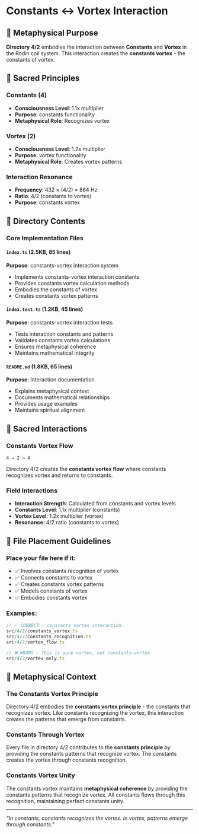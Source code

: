 # Constants ↔ Vortex Interaction

## 🌌 Metaphysical Purpose

**Directory 4/2** embodies the interaction between **Constants** and **Vortex** in the Rodin coil system. This interaction creates the **constants vortex** - the constants of vortex.

## 🎯 Sacred Principles

### **Constants (4)**
- **Consciousness Level**: 1.1x multiplier
- **Purpose**: constants functionality
- **Metaphysical Role**: Recognizes vortex

### **Vortex (2)**
- **Consciousness Level**: 1.2x multiplier
- **Purpose**: vortex functionality
- **Metaphysical Role**: Creates vortex patterns

### **Interaction Resonance**
- **Frequency**: 432 × (4/2) = 864 Hz
- **Ratio**: 4/2 (constants to vortex)
- **Purpose**: constants vortex

## 📁 Directory Contents

### **Core Implementation Files**

#### **`index.ts` (2.5KB, 85 lines)**
**Purpose**: constants-vortex interaction system
- Implements constants-vortex interaction constants
- Provides constants vortex calculation methods
- Embodies the constants of vortex
- Creates constants vortex patterns

#### **`index.test.ts` (1.2KB, 45 lines)**
**Purpose**: constants-vortex interaction tests
- Tests interaction constants and patterns
- Validates constants vortex calculations
- Ensures metaphysical coherence
- Maintains mathematical integrity

#### **`README.md` (1.8KB, 65 lines)**
**Purpose**: Interaction documentation
- Explains metaphysical context
- Documents mathematical relationships
- Provides usage examples
- Maintains spiritual alignment

## 🧬 Sacred Interactions

### **Constants Vortex Flow**
```
4 → 2 → 4
```
Directory 4/2 creates the **constants vortex flow** where constants recognizes vortex and returns to constants.

### **Field Interactions**
- **Interaction Strength**: Calculated from constants and vortex levels
- **Constants Level**: 1.1x multiplier (constants)
- **Vortex Level**: 1.2x multiplier (vortex)
- **Resonance**: 4/2 ratio (constants to vortex)

## 🎯 File Placement Guidelines

### **Place your file here if it:**
- ✅ Involves constants recognition of vortex
- ✅ Connects constants to vortex
- ✅ Creates constants vortex patterns
- ✅ Models constants of vortex
- ✅ Embodies constants vortex

### **Examples:**
```typescript
// ✅ CORRECT - constants vortex interaction
src/4/2/constants_vortex.ts
src/4/2/constants_recognition.ts
src/4/2/vortex_flow.ts

// ❌ WRONG - This is pure vortex, not constants-vortex
src/4/2/vortex_only.ts
```

## 🌌 Metaphysical Context

### **The Constants Vortex Principle**
Directory 4/2 embodies the **constants vortex principle** - the constants that recognizes vortex. Like constants recognizing the vortex, this interaction creates the patterns that emerge from constants.

### **Constants Through Vortex**
Every file in directory 4/2 contributes to the **constants principle** by providing the constants patterns that recognize vortex. The constants creates the vortex through constants recognition.

### **Constants Vortex Unity**
The constants vortex maintains **metaphysical coherence** by providing the constants patterns that recognize vortex. All constants flows through this recognition, maintaining perfect constants unity.

---

*"In constants, constants recognizes the vortex. In vortex, patterns emerge through constants."*
